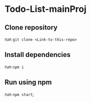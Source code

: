 # Todo-List-mainProj

## Clone repository

run `git clone <Link-to-this-repo>`

## Install dependencies

run `npm i`

## Run using npm

run `npm start`;